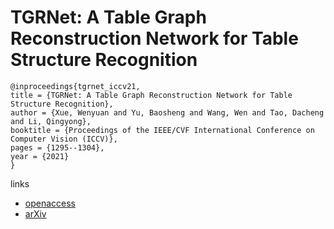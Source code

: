 # TGRNet: A Table Graph Reconstruction Network for Table Structure Recognition

```
@inproceedings{tgrnet_iccv21,
title = {TGRNet: A Table Graph Reconstruction Network for Table Structure Recognition},
author = {Xue, Wenyuan and Yu, Baosheng and Wang, Wen and Tao, Dacheng and Li, Qingyong},
booktitle = {Proceedings of the IEEE/CVF International Conference on Computer Vision (ICCV)},
pages = {1295--1304},
year = {2021}
}
```

links
- [openaccess](http://openaccess.thecvf.com//content/ICCV2021/html/Xue_TGRNet_A_Table_Graph_Reconstruction_Network_for_Table_Structure_Recognition_ICCV_2021_paper.html)
- [arXiv](https://arxiv.org/abs/2106.10598)
